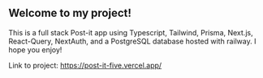 ## Welcome to my project!

This is a full stack Post-it app using Typescript, Tailwind, Prisma, Next.js, React-Query, NextAuth, and a PostgreSQL database hosted with railway. I hope you enjoy!

Link to project: https://post-it-five.vercel.app/
